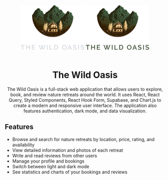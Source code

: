 <div align="center">

  <img src="/public/logo-dark.png#gh-dark-mode-only" alt="logo" width="200" height="auto" />
  <img src="/public/logo-light.png#gh-light-mode-only" alt="logo" width="200" height="auto" />
  <br/>
  <br/>
  
   # The Wild Oasis

The Wild Oasis is a full-stack web application that allows users to explore, book, and review nature retreats around the world. It uses React, React Query, Styled Components, React Hook Form, Supabase, and Chart.js to create a modern and responsive user interface. The application also features authentication, dark mode, and data visualization.

</div>

## Features

- Browse and search for nature retreats by location, price, rating, and availability
- View detailed information and photos of each retreat
- Write and read reviews from other users
- Manage your profile and bookings
- Switch between light and dark mode
- See statistics and charts of your bookings and reviews

